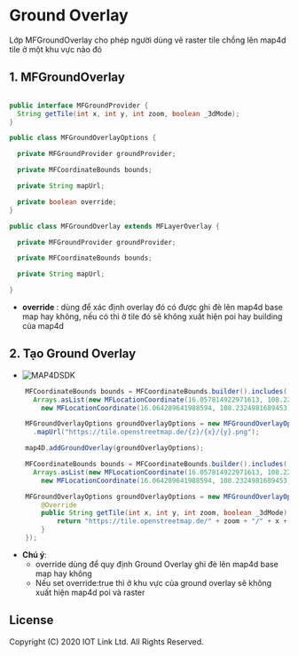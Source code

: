 # Ground Overlay
Lớp MFGroundOverlay cho phép người dùng vẽ raster tile chồng lên map4d tile ở một khu vực nào đó


## 1. MFGroundOverlay

```java

public interface MFGroundProvider {
  String getTile(int x, int y, int zoom, boolean _3dMode);
}

public class MFGroundOverlayOptions {

  private MFGroundProvider groundProvider;

  private MFCoordinateBounds bounds;

  private String mapUrl;

  private boolean override;
}

public class MFGroundOverlay extends MFLayerOverlay {

  private MFGroundProvider groundProvider;

  private MFCoordinateBounds bounds;

  private String mapUrl;

}
```

- **override** : dùng để xác định overlay đó có được ghi đè lên map4d base map hay không, nếu có thì ở tile đó sẽ không xuất hiện poi hay building của map4d
## 2. Tạo Ground Overlay

  -  ![MAP4DSDK](../../resource/v1.4/ground-overlay.png) 
  
```java
    MFCoordinateBounds bounds = MFCoordinateBounds.builder().includes(
      Arrays.asList(new MFLocationCoordinate(16.057814922971613, 108.22065353393553),
        new MFLocationCoordinate(16.064289641988594, 108.2324981689453))).build();

    MFGroundOverlayOptions groundOverlayOptions = new MFGroundOverlayOptions().bounds(bounds)
      .mapUrl("https://tile.openstreetmap.de/{z}/{x}/{y}.png");

    map4D.addGroundOverlay(groundOverlayOptions);
```

```java
    MFCoordinateBounds bounds = MFCoordinateBounds.builder().includes(
      Arrays.asList(new MFLocationCoordinate(16.057814922971613, 108.22065353393553),
        new MFLocationCoordinate(16.064289641988594, 108.2324981689453))).build();

    MFGroundOverlayOptions groundOverlayOptions = new MFGroundOverlayOptions().bounds(bounds).groundProvider(new MFGroundProvider() {
        @Override
        public String getTile(int x, int y, int zoom, boolean _3dMode) {
            return "https://tile.openstreetmap.de/" + zoom + "/" + x + "/" + y + ".png";
        }
    });
```

 - **Chú ý**:
   - override dùng để quy định Ground Overlay ghi đè lên map4d base map hay không
   - Nếu set override:true thì ở khu vực của ground overlay sẽ không xuất hiện map4d poi và raster

License
-------

Copyright (C) 2020 IOT Link Ltd. All Rights Reserved.